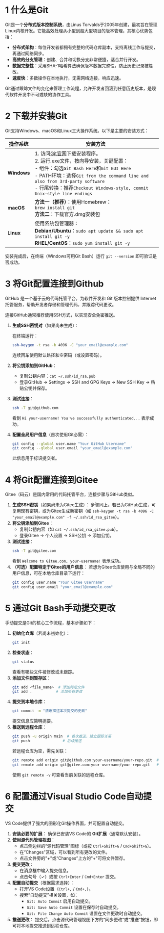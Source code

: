 # 1 什么是Git

Git是一个**分布式版本控制系统**，由Linus Torvalds于2005年创建，最初旨在管理Linux内核开发。它能高效处理从小型到超大型项目的版本管理，其核心优势包括：

-   **分布式架构**：每位开发者都拥有完整的代码仓库副本，支持离线工作与提交，再通过网络同步。
-   **高效的分支管理**：创建、合并和切换分支非常便捷，适合并行开发。
-   **数据完整性**：采用SHA-1哈希算法确保版本数据完整性，防止历史记录被篡改。
-   **速度快**：多数操作在本地执行，无需网络连接，响应迅速。

Git通过跟踪文件的变化来管理工作流程，允许开发者回滚到任意历史版本，是现代软件开发中不可或缺的协作工具。

# 2 下载并安装Git

Git支持Windows、macOS和Linux三大操作系统。以下是主要的安装方式：

| 操作系统 | 安装方法 |
| - | - |
| **Windows** | 1. 访问[Git官网](https://git-scm.com/download/win)下载安装程序。<br>2. 运行.exe文件，按向导安装，关键配置：<br>   - 组件：勾选`Git Bash Here`和`Git GUI Here`<br>   - PATH环境：选择`Git from the command line and also from 3rd-party software`<br>   - 行尾转换：推荐`Checkout Windows-style, commit Unix-style line endings` |
| **macOS**   | **方法一（推荐）**：使用Homebrew：<br>`brew install git`<br>**方法二**：下载官方.dmg安装包                          |
| **Linux**   | 使用系统包管理器：<br>**Debian/Ubuntu**：`sudo apt update && sudo apt install git -y`<br>**RHEL/CentOS**：`sudo yum install git -y` |

安装完成后，在终端（Windows可用Git Bash）运行 `git --version` 即可验证是否成功。

# 3 将Git配置连接到Github

GitHub​ 是一个基于云的代码托管平台，为软件开发和 Git 版本控制提供 Internet 托管服务，帮助开发者存储和管理代码，并跟踪代码更改。

连接GitHub通常推荐使用SSH方式，以实现安全免密推送。

1.  **生成SSH密钥对**（如果尚未生成）：

    在终端运行：

    ```bash
    ssh-keygen -t rsa -b 4096 -C "your_email@example.com"
    ```

    连续回车使用默认路径和空密码（或设置密码）。

2.  **将公钥添加到GitHub**：

    -   复制公钥内容：`cat ~/.ssh/id_rsa.pub`
    -   登录GitHub → Settings → SSH and GPG Keys → New SSH Key → 粘贴公钥并保存。

3.  **测试连接**：

    ```bash
    ssh -T git@github.com
    ```

    看到 `Hi your-username! You've successfully authenticated...` 表示成功。

4.  **配置全局用户信息**（首次使用Git必需）：

    ```bash
    git config --global user.name "Your GitHub Username"
    git config --global user.email "your_email@example.com"
    ```

    此信息用于标识提交者。

# 4 将Git配置连接到Gitee

Gitee（码云）是国内常用的代码托管平台，连接步骤与GitHub类似。

1.  **生成SSH密钥**（如果尚未为Gitee生成）：
    步骤同上，若已为GitHub生成，可复用现有密钥，或为Gitee生成新密钥（如 `ssh-keygen -t rsa -b 4096 -C "your_email@example.com" -f ~/.ssh/id_rsa_gitee`）。
2.  **将公钥添加到Gitee**：
    -   复制公钥内容（如 `cat ~/.ssh/id_rsa_gitee.pub`）。
    -   登录Gitee → 个人设置 → SSH公钥 → 添加公钥。
3.  **测试连接**：
    ```bash
    ssh -T git@gitee.com
    ```
    看到 `Welcome to Gitee.com, your-username!` 表示成功。
4.  **（可选）配置特定于Gitee的用户信息**：
    若想为Gitee仓库使用与全局不同的用户信息，可在本地仓库目录下运行：
    ```bash
    git config user.name "Your Gitee Username"
    git config user.email "your_email@example.com"
    ```

# 5 通过Git Bash手动提交更改

手动提交是Git的核心工作流程，基本步骤如下：

1.  **初始化仓库**（若尚未初始化）：
    ```bash
    git init
    ```
2.  **检查状态**：
    ```bash
    git status
    ```
    查看有哪些文件被修改或未跟踪。
3.  **添加文件到暂存区**：
    ```bash
    git add <file_name>  # 添加特定文件
    git add .           # 添加所有更改
    ```
4.  **提交到本地仓库**：
    ```bash
    git commit -m "清晰描述本次提交的更改"
    ```
    提交信息应简明扼要。
5.  **推送到远程仓库**：
    ```bash
    git push -u origin main  # 首次推送，建立跟踪关系
    git push               # 后续推送
    ```
    若远程仓库为空，需先关联：
    ```bash
    git remote add origin git@github.com:your-username/your-repo.git  # 例如GitHub
    git remote add origin git@gitee.com:your-username/your-repo.git   # 例如Gitee
    ```
    使用 `git remote -v` 可查看当前关联的远程仓库。

# 6 配置通过Visual Studio Code自动提交

VS Code提供了强大的图形化Git操作界面，并可配置自动提交。

1.  **安装必要的扩展**：
    确保已安装VS Code的 **Git扩展**（通常默认安装）。
2.  **使用源代码管理视图**：
    -   点击侧边栏的“源代码管理”图标（或按 `Ctrl+Shift+G` / `Cmd+Shift+G`）。
    -   在“Changes”区域，可以看到所有更改的文件。
    -   点击文件旁的"+"或“Changes”上方的"+"可将文件暂存。
3.  **提交更改**：
    -   在消息框中输入提交信息。
    -   点击勾号（✓）或按 `Ctrl+Enter` / `Cmd+Enter` 提交。
4.  **配置自动提交**（根据需求选择）：
    -   打开VS Code设置（`Ctrl+,` / `Cmd+,`）。
    -   搜索“自动提交”相关设置，如：
        -   `Git: Auto Commit` 启用自动提交。
        -   `Git: Save Auto Commit` 设置在保存时自动提交。
        -   `Git: File Change Auto Commit` 设置在文件更改时自动提交。
5.  **推送更改**：
    提交后，点击源代码管理视图下方的“同步更改”或“推送”按钮，即可将本地提交推送到远程仓库。